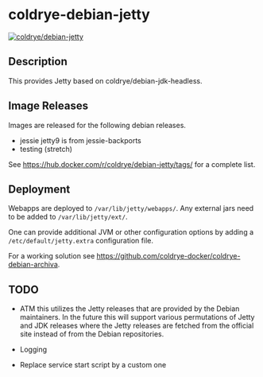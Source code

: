 # coldrye-debian-jetty

[![coldrye/debian-jetty](http://dockeri.co/image/coldrye/debian-jetty)](https://hub.docker.com/r/coldrye/debian-jetty/)


## Description

This provides Jetty based on coldrye/debian-jdk-headless.


## Image Releases

Images are released for the following debian releases.

- jessie
  jetty9 is from jessie-backports
- testing (stretch)

See https://hub.docker.com/r/coldrye/debian-jetty/tags/ for a complete list.


## Deployment

Webapps are deployed to ``/var/lib/jetty/webapps/``. Any external jars need to be added to ``/var/lib/jetty/ext/``.

One can provide additional JVM or other configuration options by adding a ``/etc/default/jetty.extra`` configuration file.

For a working solution see https://github.com/coldrye-docker/coldrye-debian-archiva.


## TODO

- ATM this utilizes the Jetty releases that are provided by the Debian maintainers. In the future this will support
various permutations of Jetty and JDK releases where the Jetty releases are fetched from the official site instead of
from the Debian repositories.

- Logging

- Replace service start script by a custom one

